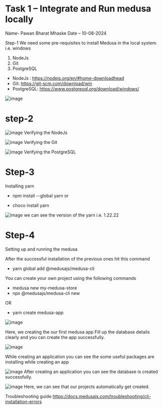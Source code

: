 # Task 1 – Integrate and Run medusa locally
Name- Pawan Bharat Mhaske
Date – 10-08-2024

Step-1
We need some pre-requisites to install Medusa in the local system. i.e. windows
1.	NodeJs
2.	Git
3.	PostgreSQL

- 	NodeJs : https://nodejs.org/en/#home-downloadhead
- 	Git:  https://git-scm.com/download/win
-   PostgreSQL:  https://www.postgresql.org/download/windows/


![image](https://github.com/user-attachments/assets/702d486a-c05d-493a-8773-f0970e7077af)


# step-2
![image](https://github.com/user-attachments/assets/3d6a3e61-f5f2-4e8c-841e-a138308b6a9f)
Verifying the NodeJs 


![image](https://github.com/user-attachments/assets/459d692e-73bd-460b-89db-282c7bfb0af3)
Verifying the Git


![image](https://github.com/user-attachments/assets/38c5e90d-c0f8-4f41-861b-bb4ad2bbda15)
Verifying the PostgreSQL


# Step-3
Installing yarn 

- npm install --global yarn   or

- choco install yarn

![image](https://github.com/user-attachments/assets/b1c4a327-c4be-4a86-b47b-f925ef108442)
we can see the version of the yarn i.e. 1.22.22



# Step-4
Setting up and running the medusa

After the successful installation of the previous ones  hit this command

- yarn global add @medusajs/medusa-cli


You can create your own project using the following commands
-	medusa new my-medusa-store
-	npx @medusajs/medusa-cli new

OR

- 	yarn create medusa-app


![image](https://github.com/user-attachments/assets/e36a4a33-7c36-4c40-b2ad-fe185335357e)

Here, we creating the our first medusa app Fill up the database details clearly and you can create the app successfully.



![image](https://github.com/user-attachments/assets/d2e6044d-a6bf-4464-a378-26887cfb8a71)

While creating an application you can see the some useful packages are installing while creating an app



![image](https://github.com/user-attachments/assets/10988ba8-18d5-4144-83d3-a78d4ccd1669)
After creating an application you can see the database is created successfully.



![image](https://github.com/user-attachments/assets/7967c90f-47d5-4d47-b3e9-690ab65b7e13)
Here, we can see that our projects automatically get created.





Troubleshooting guide
https://docs.medusajs.com/troubleshooting/cli-installation-errors

